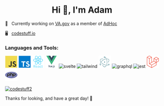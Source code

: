 <h1 align="center">Hi 👋, I'm Adam</h1>

🔭 &nbsp; Currently working on [VA.gov](https://va.gov) as a member of [AdHoc](https://adhocteam.us)

🖥️ &nbsp; [codestuff.io](https://codestuff.io/)

<h3 align="left">Languages and Tools:</h3>
<p align="left">
  <img src="https://raw.githubusercontent.com/devicons/devicon/master/icons/javascript/javascript-original.svg" alt="javascript" width="40" height="40"/> 
  
  <img src="https://raw.githubusercontent.com/devicons/devicon/master/icons/typescript/typescript-original.svg" alt="typescript" width="40" height="40"/>
  
  <img src="https://raw.githubusercontent.com/devicons/devicon/master/icons/react/react-original-wordmark.svg" alt="react" width="40" height="40"/>
  
  <img src="https://raw.githubusercontent.com/devicons/devicon/master/icons/vuejs/vuejs-original-wordmark.svg" alt="vuejs" width="40" height="40"/>
  
  <img src="https://upload.wikimedia.org/wikipedia/commons/1/1b/Svelte_Logo.svg" alt="svelte" width="40" height="40"/>
  
  <img src="https://www.vectorlogo.zone/logos/tailwindcss/tailwindcss-icon.svg" alt="tailwind" width="40" height="40"/>
  
  <img src="https://raw.githubusercontent.com/devicons/devicon/master/icons/electron/electron-original.svg" alt="electron" width="40" height="40"/> 
  
  <img src="https://www.vectorlogo.zone/logos/graphql/graphql-icon.svg" alt="graphql" width="40" height="40"/> 
  
  <img src="https://www.vectorlogo.zone/logos/jestjsio/jestjsio-icon.svg" alt="jest" width="40" height="40"/>
  
  <img src="https://raw.githubusercontent.com/devicons/devicon/master/icons/laravel/laravel-original.svg" alt="laravel" width="40" height="40"/>
  
  <img src="https://raw.githubusercontent.com/devicons/devicon/master/icons/php/php-original.svg" alt="php" width="40" height="40"/> 
   
  </p>

<p align="left"> <a href="https://twitter.com/codestuff2" target="blank"><img src="https://img.shields.io/twitter/follow/codestuff2?logo=twitter&style=for-the-badge" alt="codestuff2" /></a> </p>

<p>Thanks for looking, and have a great day! 👻</p>
